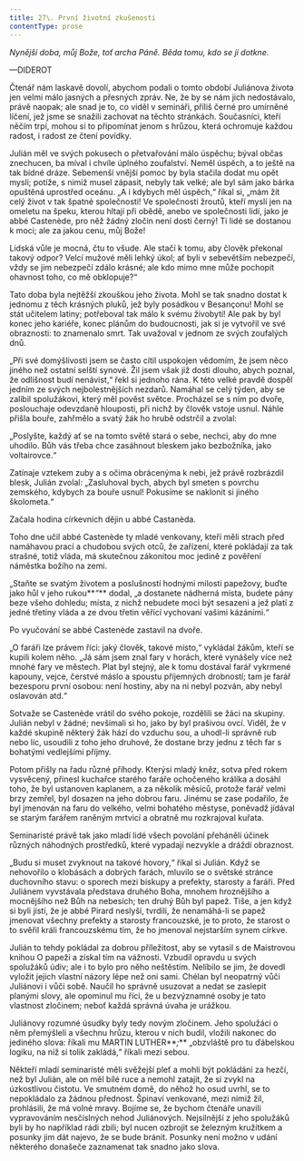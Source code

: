 ```yaml
---
title: 27\. První životní zkušenosti
contentType: prose
---
```


<section>

_Nynější doba, můj Bože, toť archa Páně. Běda tomu, kdo se jí dotkne._

—DIDEROT

Čtenář nám laskavě dovolí, abychom podali o tomto období Juliánova života jen velmi málo jasných a přesných zpráv. Ne, že by se nám jich nedostávalo, právě naopak; ale snad je to, co viděl v semináři, příliš černé pro umírněné líčení, jež jsme se snažili zachovat na těchto stránkách. Současníci, kteří něčím trpí, mohou si to připomínat jenom s hrůzou, která ochromuje každou radost, i radost ze čtení povídky.

Julián měl ve svých pokusech o přetvařování málo úspěchu; býval občas znechucen, ba míval i chvíle úplného zoufalství. Neměl úspěch, a to ještě na tak bídné dráze. Sebemenší vnější pomoc by byla stačila dodat mu opět mysli; potíže, s nimiž musel zápasit, nebyly tak velké; ale byl sám jako bárka opuštěná uprostřed oceánu. „A i kdybych měl úspěch,“ říkal si, „mám žít celý život v tak špatné společnosti! Ve společnosti žroutů, kteří myslí jen na omeletu na špeku, kterou hltají při obědě, anebo ve společnosti lidí, jako je abbé Castenède, pro něž žádný zločin není dosti černý! Ti lidé se dostanou k moci; ale za jakou cenu, můj Bože!

Lidská vůle je mocná, čtu to všude. Ale stačí k tomu, aby člověk překonal takový odpor? Velcí mužové měli lehký úkol; ať byli v sebevětším nebezpečí, vždy se jim nebezpečí zdálo krásné; ale kdo mimo mne může pochopit ohavnost toho, co mě obklopuje?“

Tato doba byla nejtěžší zkouškou jeho života. Mohl se tak snadno dostat k jednomu z těch krásných pluků, jež byly posádkou v Besançonu! Mohl se stát učitelem latiny; potřeboval tak málo k svému živobytí! Ale pak by byl konec jeho kariéře, konec plánům do budoucnosti, jak si je vytvořil ve své obraznosti: to znamenalo smrt. Tak uvažoval v jednom ze svých zoufalých dnů.

„Při své domýšlivosti jsem se často cítil uspokojen vědomím, že jsem něco jiného než ostatní selští synové. Žil jsem však již dosti dlouho, abych poznal, že odlišnost budí nenávist,“ řekl si jednoho rána. K této velké pravdě dospěl jedním ze svých nejbolestnějších nezdarů. Namáhal se celý týden, aby se zalíbil spolužákovi, který měl pověst světce. Procházel se s ním po dvoře, poslouchaje odevzdaně hlouposti, při nichž by člověk vstoje usnul. Náhle přišla bouře, zahřmělo a svatý žák ho hrubě odstrčil a zvolal:

„Poslyšte, každý ať se na tomto světě stará o sebe, nechci, aby do mne uhodilo. Bůh vás třeba chce zasáhnout bleskem jako bezbožníka, jako voltairovce.“

Zatínaje vztekem zuby a s očima obrácenýma k nebi, jež právě rozbrázdil blesk, Julián zvolal: „Zasluhoval bych, abych byl smeten s povrchu zemského, kdybych za bouře usnul! Pokusíme se naklonit si jiného školometa.“

Začala hodina církevních dějin u abbé Castanèda.

Toho dne učil abbé Castenède ty mladé venkovany, kteří měli strach před namáhavou prací a chudobou svých otců, že zařízení, které pokládají za tak strašné, totiž vláda, má skutečnou zákonitou moc jedině z pověření náměstka božího na zemi.

„Staňte se svatým životem a poslušností hodnými milosti papežovy, buďte jako hůl v jeho rukou**_“_** dodal, „a dostanete nádherná místa, budete pány beze všeho dohledu; místa, z nichž nebudete moci být sesazeni a jež platí z jedné třetiny vláda a ze dvou třetin věřící vychovaní vašimi kázáními.“

Po vyučování se abbé Castenède zastavil na dvoře.

„O faráři lze právem říci: jaký člověk, takové místo,“ vykládal žákům, kteří se kupili kolem něho. „Já sám jsem znal fary v horách, které vynášely více než mnohé fary ve městech. Plat byl stejný, ale k tomu dostával farář vykrmené kapouny, vejce, čerstvé máslo a spoustu příjemných drobností; tam je farář bezesporu první osobou: není hostiny, aby na ni nebyl pozván, aby nebyl oslavován atd.“

Sotvaže se Castenède vrátil do svého pokoje, rozdělili se žáci na skupiny. Julián nebyl v žádné; nevšímali si ho, jako by byl prašivou ovcí. Viděl, že v každé skupině některý žák hází do vzduchu sou, a uhodl-li správně rub nebo líc, usoudili z toho jeho druhové, že dostane brzy jednu z těch far s bohatými vedlejšími příjmy.

Potom přišly na řadu různé příhody. Kterýsi mladý kněz, sotva před rokem vysvěcený, přinesl kuchařce starého faráře ochočeného králíka a dosáhl toho, že byl ustanoven kaplanem, a za několik měsíců, protože farář velmi brzy zemřel, byl dosazen na jeho dobrou faru. Jinému se zase podařilo, že byl jmenován na faru do velkého, velmi bohatého městyse, poněvadž jídával se starým farářem raněným mrtvicí a obratně mu rozkrajoval kuřata.

Seminaristé právě tak jako mladí lidé všech povolání přeháněli účinek různých náhodných prostředků, které vypadají nezvykle a dráždí obraznost.

„Budu si muset zvyknout na takové hovory,“ říkal si Julián. Když se nehovořilo o klobásách a dobrých farách, mluvilo se o světské stránce duchovního stavu: o sporech mezi biskupy a prefekty, starosty a faráři. Před Juliánem vyvstávala představa druhého Boha, mnohem hroznějšího a mocnějšího než Bůh na nebesích; ten druhý Bůh byl papež. Tiše, a jen když si byli jisti, že je abbé Pirard neslyší, tvrdili, že nenamáhá-li se papež jmenovat všechny prefekty a starosty francouzské, je to proto, že starost o to svěřil králi francouzskému tím, že ho jmenoval nejstarším synem církve.

Julián to tehdy pokládal za dobrou příležitost, aby se vytasil s de Maistrovou knihou O papeži a získal tím na vážnosti. Vzbudil opravdu u svých spolužáků údiv; ale i to bylo pro něho neštěstím. Nelíbilo se jim, že dovedl vyložit jejich vlastní názory lépe než oni sami. Chélan byl neopatrný vůči Juliánovi i vůči sobě. Naučil ho správně usuzovat a nedat se zaslepit planými slovy, ale opominul mu říci, že u bezvýznamné osoby je tato vlastnost zločinem; neboť každá správná úvaha je urážkou.

Juliánovy rozumné úsudky byly tedy novým zločinem. Jeho spolužáci o něm přemýšleli a všechnu hrůzu, kterou v nich budil, vložili nakonec do jediného slova: říkali mu MARTIN LUTHER**_;_** „obzvláště pro tu ďábelskou logiku, na níž si tolik zakládá,“ říkali mezi sebou.

Někteří mladí seminaristé měli svěžejší pleť a mohli být pokládáni za hezčí, než byl Julián, ale on měl bílé ruce a nemohl zatajit, že si zvykl na úzkostlivou čistotu. Ve smutném domě, do něhož ho osud uvrhl, se to nepokládalo za žádnou přednost. Špinaví venkované, mezi nimiž žil, prohlásili, že má volné mravy. Bojíme se, že bychom čtenáře unavili vypravováním nesčíslných nehod Juliánových. Nejsilnější z jeho spolužáků byli by ho například rádi zbili; byl nucen ozbrojit se železným kružítkem a posunky jim dát najevo, že se bude bránit. Posunky není možno v udání některého donašeče zaznamenat tak snadno jako slova.

</section>
